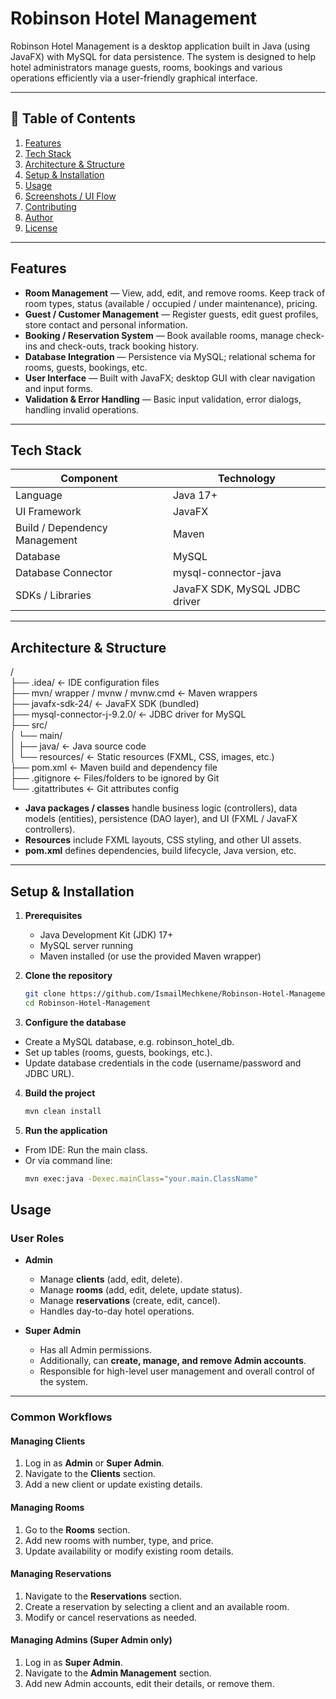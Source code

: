 # Robinson Hotel Management

Robinson Hotel Management is a desktop application built in Java (using JavaFX) with MySQL for data persistence. The system is designed to help hotel administrators manage guests, rooms, bookings and various operations efficiently via a user-friendly graphical interface.

---

## 🧭 Table of Contents

1. [Features](#features)  
2. [Tech Stack](#tech-stack)  
3. [Architecture & Structure](#architecture--structure)  
4. [Setup & Installation](#setup--installation)  
5. [Usage](#usage)  
6. [Screenshots / UI Flow](#screenshots--ui-flow)  
7. [Contributing](#contributing)  
8. [Author](#author)  
9. [License](#license)  

---

## Features

- **Room Management** — View, add, edit, and remove rooms. Keep track of room types, status (available / occupied / under maintenance), pricing.  
- **Guest / Customer Management** — Register guests, edit guest profiles, store contact and personal information.  
- **Booking / Reservation System** — Book available rooms, manage check-ins and check-outs, track booking history.  
- **Database Integration** — Persistence via MySQL; relational schema for rooms, guests, bookings, etc.  
- **User Interface** — Built with JavaFX; desktop GUI with clear navigation and input forms.  
- **Validation & Error Handling** — Basic input validation, error dialogs, handling invalid operations.  

---

## Tech Stack

| Component | Technology |
|-----------|------------|
| Language | Java 17+ |
| UI Framework | JavaFX |
| Build / Dependency Management | Maven |
| Database | MySQL |
| Database Connector | mysql-connector-java |
| SDKs / Libraries | JavaFX SDK, MySQL JDBC driver |

---

## Architecture & Structure

/  
├── .idea/ ← IDE configuration files  
├── mvn/ wrapper / mvnw / mvnw.cmd ← Maven wrappers  
├── javafx-sdk-24/ ← JavaFX SDK (bundled)  
├── mysql-connector-j-9.2.0/ ← JDBC driver for MySQL  
├── src/  
│ └── main/  
│ ├── java/ ← Java source code  
│ └── resources/ ← Static resources (FXML, CSS, images, etc.)  
├── pom.xml ← Maven build and dependency file  
├── .gitignore ← Files/folders to be ignored by Git  
└── .gitattributes ← Git attributes config  


- **Java packages / classes** handle business logic (controllers), data models (entities), persistence (DAO layer), and UI (FXML / JavaFX controllers).  
- **Resources** include FXML layouts, CSS styling, and other UI assets.  
- **pom.xml** defines dependencies, build lifecycle, Java version, etc.  

---

## Setup & Installation

1. **Prerequisites**  
   - Java Development Kit (JDK) 17+  
   - MySQL server running  
   - Maven installed (or use the provided Maven wrapper)  

2. **Clone the repository**

   ```bash
   git clone https://github.com/IsmailMechkene/Robinson-Hotel-Management.git
   cd Robinson-Hotel-Management

3. **Configure the database**

- Create a MySQL database, e.g. robinson_hotel_db.
- Set up tables (rooms, guests, bookings, etc.).
- Update database credentials in the code (username/password and JDBC URL).

4. **Build the project**

   ```bash
   mvn clean install

5. **Run the application**

- From IDE: Run the main class.
- Or via command line:
   ```bash
   mvn exec:java -Dexec.mainClass="your.main.ClassName"

## Usage

### User Roles

- **Admin**  
  - Manage **clients** (add, edit, delete).  
  - Manage **rooms** (add, edit, delete, update status).  
  - Manage **reservations** (create, edit, cancel).  
  - Handles day-to-day hotel operations.  

- **Super Admin**  
  - Has all Admin permissions.  
  - Additionally, can **create, manage, and remove Admin accounts**.  
  - Responsible for high-level user management and overall control of the system.  

---

### Common Workflows

#### Managing Clients
1. Log in as **Admin** or **Super Admin**.  
2. Navigate to the **Clients** section.  
3. Add a new client or update existing details.  

#### Managing Rooms
1. Go to the **Rooms** section.  
2. Add new rooms with number, type, and price.  
3. Update availability or modify existing room details.  

#### Managing Reservations
1. Navigate to the **Reservations** section.  
2. Create a reservation by selecting a client and an available room.  
3. Modify or cancel reservations as needed.  

#### Managing Admins (Super Admin only)
1. Log in as **Super Admin**.  
2. Navigate to the **Admin Management** section.  
3. Add new Admin accounts, edit their details, or remove them.


